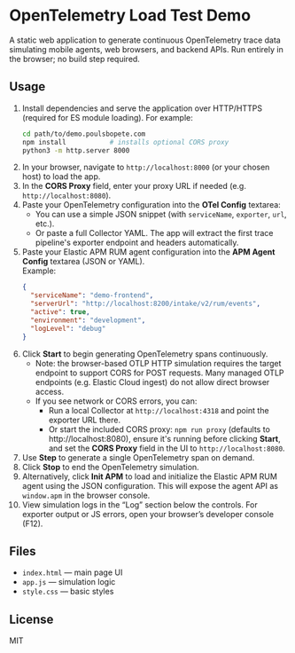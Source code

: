 # OpenTelemetry Load Test Demo

A static web application to generate continuous OpenTelemetry trace data simulating mobile agents, web browsers, and backend APIs.
Run entirely in the browser; no build step required.

## Usage
1. Install dependencies and serve the application over HTTP/HTTPS (required for ES module loading). For example:
   ```bash
   cd path/to/demo.poulsbopete.com
   npm install           # installs optional CORS proxy
   python3 -m http.server 8000
   ```
2. In your browser, navigate to `http://localhost:8000` (or your chosen host) to load the app.
3. In the **CORS Proxy** field, enter your proxy URL if needed (e.g. `http://localhost:8080`).
4. Paste your OpenTelemetry configuration into the **OTel Config** textarea:
   - You can use a simple JSON snippet (with `serviceName`, `exporter`, `url`, etc.).
   - Or paste a full Collector YAML. The app will extract the first trace pipeline's exporter endpoint and headers automatically.
5. Paste your Elastic APM RUM agent configuration into the **APM Agent Config** textarea (JSON or YAML).  
   Example:
   ```json
   {
     "serviceName": "demo-frontend",
     "serverUrl": "http://localhost:8200/intake/v2/rum/events",
     "active": true,
     "environment": "development",
     "logLevel": "debug"
   }
   ```
6. Click **Start** to begin generating OpenTelemetry spans continuously.
   - Note: the browser-based OTLP HTTP simulation requires the target endpoint to support CORS for POST requests. Many managed OTLP endpoints (e.g. Elastic Cloud ingest) do not allow direct browser access.
   - If you see network or CORS errors, you can:
     - Run a local Collector at `http://localhost:4318` and point the exporter URL there.
     - Or start the included CORS proxy: `npm run proxy` (defaults to http://localhost:8080), ensure it's running before clicking **Start**, and set the **CORS Proxy** field in the UI to `http://localhost:8080`.
5. Use **Step** to generate a single OpenTelemetry span on demand.
6. Click **Stop** to end the OpenTelemetry simulation.
7. Alternatively, click **Init APM** to load and initialize the Elastic APM RUM agent using the JSON configuration. This will expose the agent API as `window.apm` in the browser console.
8. View simulation logs in the “Log” section below the controls. For exporter output or JS errors, open your browser’s developer console (F12).

## Files
- `index.html` — main page UI
- `app.js` — simulation logic
- `style.css` — basic styles

## License
MIT
